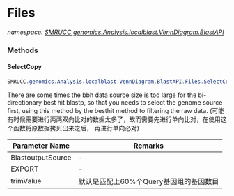 ﻿# Files
_namespace: [SMRUCC.genomics.Analysis.localblast.VennDiagram.BlastAPI](./index.md)_





### Methods

#### SelectCopy
```csharp
SMRUCC.genomics.Analysis.localblast.VennDiagram.BlastAPI.Files.SelectCopy(System.String,System.String,System.String,System.Double,System.Double)
```
There are some times the bbh data source size is too large for the bi-directionary best hit blastp, 
 so that you needs to select the genome source first, using this method by the besthit method to 
 filtering the raw data.
 (可能有时候需要进行两两双向比对的数据太多了，故而需要先进行单向比对，在使用这个函数将原数据拷贝出来之后，
 再进行单向必对)

|Parameter Name|Remarks|
|--------------|-------|
|BlastoutputSource|-|
|EXPORT|-|
|trimValue|默认是匹配上60%个Query基因组的基因数目|



